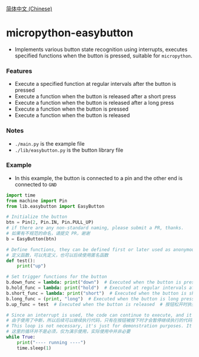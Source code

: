 [简体中文 (Chinese)](./README.ZH-CN.md)
# micropython-easybutton
- Implements various button state recognition using interrupts, executes specified functions when the button is pressed, suitable for `micropython`.

### Features
- Execute a specified function at regular intervals after the button is pressed
- Execute a function when the button is released after a short press
- Execute a function when the button is released after a long press
- Execute a function when the button is pressed
- Execute a function when the button is released

### Notes
- `./main.py` is the example file
- `./lib/easybutton.py` is the button library file

### Example
- In this example, the button is connected to a pin and the other end is connected to `GND`

```python
import time
from machine import Pin
from lib.easybutton import EasyButton

# Initialize the button
btn = Pin(2, Pin.IN, Pin.PULL_UP)
# if there are any non-standard naming, please submit a PR, thanks.
# 如果有不规范的命名，请提交 PR，谢谢
b = EasyButton(btn)

# Define functions, they can be defined first or later used as anonymous functions
# 定义函数，可以先定义，也可以后续使用匿名函数
def test():
    print("up")

# Set trigger functions for the button
b.down_func = lambda: print("down")  # Executed when the button is pressed  # 按钮按下时执行
b.hold_func = lambda: print("hold")  # Executed at regular intervals after the button is pressed  # 按钮按下后，每隔一段时间执行一次
b.short_func = lambda: print("short")  # Executed when the button is short pressed and released  # 按钮短按后，松开时执行
b.long_func = (print, "long")  # Executed when the button is long pressed and released  # 按钮长按后，松开时执行
b.up_func = test  # Executed when the button is released  # 按钮松开时执行函数

# Since an interrupt is used, the code can continue to execute, and it will only pause when the button is pressed.
# 由于使用了中断，所以后续可以继续执行代码，只有在按钮被按下时才会暂停继续执行的代码，松开则恢复
# This loop is not necessary, it's just for demonstration purposes. It's not necessary in actual use.
# 这里的循环并不是必须，仅为演示使用，实际使用中并非必要
while True:
    print("---- running ----")
    time.sleep(1)
```